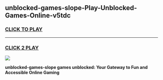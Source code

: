 
## unblocked-games-slope-Play-Unblocked-Games-Online-v5tdc
<h3>
<a href="https://premium76.site?title=unblocked-games-slope&ref=25A">CLICK TO PLAY</a></h3>
<hr>

<h3>
<a href="https://premium76.site?title=unblocked-games-slope&ref=25A">CLICK 2 PLAY</a>
  
</h3>

<a href="https://premium76.site?title=unblocked-games-slope&ref=25A"><img src="https://clearcache.store/games.png"></a>


**unblocked-games-slope games unblocked: Your Gateway to Fun and Accessible Online Gaming**
